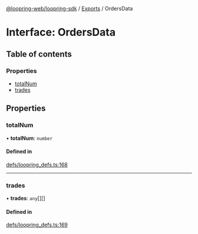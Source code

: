 [@loopring-web/loopring-sdk](../README.md) / [Exports](../modules.md) / OrdersData

# Interface: OrdersData

## Table of contents

### Properties

- [totalNum](OrdersData.md#totalnum)
- [trades](OrdersData.md#trades)

## Properties

### totalNum

• **totalNum**: `number`

#### Defined in

[defs/loopring_defs.ts:168](https://github.com/Loopring/loopring_sdk/blob/18accaa/src/defs/loopring_defs.ts#L168)

___

### trades

• **trades**: `any`[][]

#### Defined in

[defs/loopring_defs.ts:169](https://github.com/Loopring/loopring_sdk/blob/18accaa/src/defs/loopring_defs.ts#L169)
